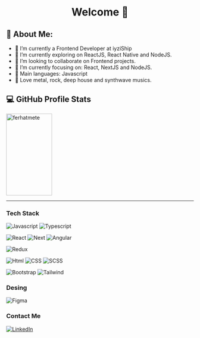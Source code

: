 <div align=center>
<h1> Welcome 👋 </h1>
</div>
  

<h2> 🤵 About Me: </h2>

- 🌱 I’m currently a Frontend Developer at iyziShip
- 🔭 I’m currently exploring on ReactJS, React Native and NodeJS.
- 👯 I’m looking to collaborate on Frontend projects.
- 🎯 I’m currently focusing on: React, NextJS and NodeJS.
- 🌟 Main languages: Javascript
- 🎵 Love metal, rock, deep house and synthwave musics.

## 💻 GitHub Profile Stats
<div>
<!-- <img width="49.5%" height="220px" alt="ferhatmete's Github Stats" src="https://github-readme-stats.vercel.app/api?username=ferhatmete&show_icons=true&count_private=true&theme=nord"/> -->
<img width="49.5%" height="220px" src="https://github-readme-streak-stats.herokuapp.com/?user=ferhatmete&theme=nord" alt="ferhatmete" />
<!-- <img width="49.5%" height="220px" src="https://github-readme-stats.vercel.app/api/top-langs?username=ferhatmete&langs_count=10&show_icons=true&locale=en&layout=compact&theme=nord" alt="ferhatmete" /> -->
<div/>

----

### Tech Stack

![Javascript](	https://img.shields.io/badge/JavaScript-323330?style=for-the-badge&logo=javascript&logoColor=F7DF1E)
![Typescript](https://img.shields.io/badge/Typescript-5C2D91?style=for-the-badge&logo=Typescript&logoColor=white)

![React](https://img.shields.io/badge/React-20232A?style=for-the-badge&logo=react&logoColor=61DAFB)
![Next](https://img.shields.io/badge/Nextjs-20232A?style=for-the-badge&logo=nextjslogoColor=61DAFB)
![Angular](https://img.shields.io/badge/Angular-20232A?style=for-the-badge&logo=angularlogoColor=61DAFB)

![Redux](https://img.shields.io/badge/Redux-20232A?style=for-the-badge&logo=reduxlogoColor=61DAFB)

![Html](https://img.shields.io/badge/Html-20232A?style=for-the-badge&logo=html&logoColor=61DAFB)
![CSS](https://img.shields.io/badge/Css-20232A?style=for-the-badge&logo=css&logoColor=61DAFB)
![SCSS](https://img.shields.io/badge/Scss-20232A?style=for-the-badge&logo=scss&logoColor=61DAFB)

![Bootstrap](https://img.shields.io/badge/Bootstrap-20232A?style=for-the-badge&logo=bootstrap&logoColor=61DAFB)
![Tailwind](https://img.shields.io/badge/Tailwind-20232A?style=for-the-badge&logo=tailwind&logoColor=61DAFB)

### Desing

![Figma](https://img.shields.io/badge/Figma-20232A?style=for-the-badge&logo=figma&logoColor=61DAFB)

### Contact Me
[![LinkedIn](https://img.shields.io/badge/linkedin-%230077B5.svg?style=for-the-badge&logo=linkedin&logoColor=white)](https://www.linkedin.com/in/ferhatmete/)
